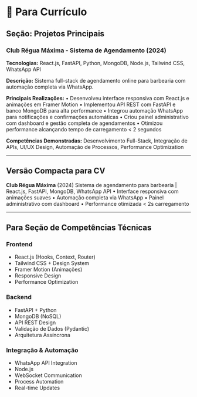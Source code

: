 # 📄 Para Currículo

## Seção: Projetos Principais

### Club Régua Máxima - Sistema de Agendamento (2024)
**Tecnologias:** React.js, FastAPI, Python, MongoDB, Node.js, Tailwind CSS, WhatsApp API

**Descrição:** Sistema full-stack de agendamento online para barbearia com automação completa via WhatsApp.

**Principais Realizações:**
• Desenvolveu interface responsiva com React.js e animações em Framer Motion
• Implementou API REST com FastAPI e banco MongoDB para alta performance
• Integrou automação WhatsApp para notificações e confirmações automáticas
• Criou painel administrativo com dashboard e gestão completa de agendamentos
• Otimizou performance alcançando tempo de carregamento < 2 segundos

**Competências Demonstradas:** Desenvolvimento Full-Stack, Integração de APIs, UI/UX Design, Automação de Processos, Performance Optimization

---

## Versão Compacta para CV

**Club Régua Máxima** (2024)
Sistema de agendamento para barbearia | React.js, FastAPI, MongoDB, WhatsApp API
• Interface responsiva com animações suaves
• Automação completa via WhatsApp
• Painel administrativo com dashboard
• Performance otimizada < 2s carregamento

---

## Para Seção de Competências Técnicas

### Frontend
- React.js (Hooks, Context, Router)
- Tailwind CSS + Design System
- Framer Motion (Animações)
- Responsive Design
- Performance Optimization

### Backend
- FastAPI + Python
- MongoDB (NoSQL)
- API REST Design
- Validação de Dados (Pydantic)
- Arquitetura Assíncrona

### Integração & Automação
- WhatsApp API Integration
- Node.js
- WebSocket Communication
- Process Automation
- Real-time Updates